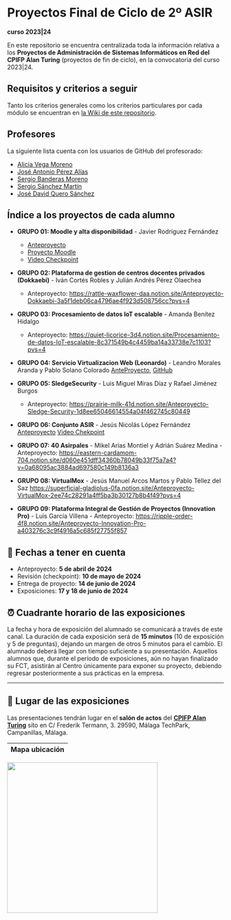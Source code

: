 # Proyectos Final de Ciclo de 2º ASIR
**curso 2023|24**

En este repositorio se encuentra centralizada toda la información relativa a los **Proyectos de Administración de Sistemas Informáticos en Red del CPIFP Alan Turing** (proyectos de fin de ciclo), en la convocatoria del curso 2023|24.

## Requisitos y criterios a seguir

Tanto los criterios generales como los criterios particulares por cada módulo se encuentran en [la Wiki de este repositorio](https://github.com/CPIFPAlanTuring/2asir-tfc-2324/wiki).

## Profesores

La siguiente lista cuenta con los usuarios de GitHub del profesorado:
* [Alicia Vega Moreno](https://github.com/AVegMor)
* [José Antonio Pérez Alías](https://github.com/joseantper)
* [Sergio Banderas Moreno](https://github.com/sergiflags)
* [Sergio Sánchez Martín](https://github.com/SergioSanchezMartin)
* [José David Quero Sánchez](https://github.com/josedavid-quero)

## Índice a los proyectos de cada alumno

* **GRUPO 01: Moodle y alta disponibilidad** - Javier Rodríguez Fernández
    - [Anteproyecto](https://chlorinated-iris-663.notion.site/Ante-Proyecto-Moodle-ASIR-b45b7122203447f18e4ab15dd2c912c3?pvs=4)
    - [Proyecto Moodle](https://github.com/Javviviii2/Moodle.git)
    - [Video Checkpoint](https://youtu.be/ipq2waYJp-c)  
* **GRUPO 02: Plataforma de gestion de centros docentes privados (Dokkaebi)** - Iván Cortés Robles y Julián Andrés Pérez Olaechea
    - Anteproyecto: https://rattle-waxflower-daa.notion.site/Anteproyecto-Dokkaebi-3a5f1deb06ca4796ae4f923d508756cc?pvs=4
* **GRUPO 03: Procesamiento de datos IoT escalable** - Amanda Benítez Hidalgo
    - Anteproyecto:  https://quiet-licorice-3d4.notion.site/Procesamiento-de-datos-IoT-escalable-8c371549b4c4459ba14a33738e7c1103?pvs=4 
* **GRUPO 04: Servicio Virtualizacion Web (Leonardo)** - Leandro Morales Aranda y Pablo Solano Colorado
  [AnteProyecto](https://plume-sundae-4ce.notion.site/ANTE-PROYECTO-ASIR-Leonardo-914f458ce785455998c3d45a94b53a94),
  [GitHub](https://github.com/Solanodecoin/TFG-Leonardo)
  
* **GRUPO 05: SledgeSecurity** - Luis Miguel Miras Díaz y Rafael Jiménez Burgos
    - Anteproyecto: https://prairie-milk-41d.notion.site/Anteproyecto-Sledge-Security-1d8ee65046614554a04f462745c80449

* **GRUPO 06: Conjunto ASIR** - Jesús Nicolás López Fernández
[Anteproyecto](https://www.notion.so/Conjunto-ASIR-caec12c17a0b44fca4e1f98ab16b5b0f?pvs=4)
[Video Chekpoint](https://youtu.be/Ly7T2SbtHNE)
* **GRUPO 07: 40 Asirpales** - Mikel Arias Montiel y Adrián Suárez Medina
      - Anteproyecto: https://eastern-cardamom-704.notion.site/d060e451dff34360b78049b33f75a7a4?v=0a68095ac3884ad697580c149b8136a3
* **GRUPO 08: VirtualMox** - Jesús Manuel Arcos Martos y Pablo Téllez del Saz
https://superficial-gladiolus-0fa.notion.site/Anteproyecto-VirtualMox-2ee74c28291a4ff5ba3b30127b8b4f49?pvs=4
* **GRUPO 09: Plataforma Integral de Gestión de Proyectos (Innovation Pro)** - Luis García Villena
      - Anteproyecto: https://ripple-order-4f8.notion.site/Anteproyecto-Innovation-Pro-a403276c3c9f4916a5c685f27755f857
  
## 📝 Fechas a tener en cuenta
* Anteproyecto: **5 de abril de 2024**
* Revisión (checkpoint): **10 de mayo de 2024**
* Entrega de proyecto: **14 de junio de 2024**
* Exposiciones: **17 y 18 de junio de 2024**

## ⏰ Cuadrante horario de las exposiciones

La fecha y hora de exposición del alumnado se comunicará a través de este canal. La duración de cada exposición será de **15 minutos** (10 de exposición y 5 de preguntas), dejando un margen de otros 5 minutos para el cambio. El alumnado deberá llegar con tiempo suficiente a su presentación. Aquellos alumnos que, durante el período de exposiciones, aún no hayan finalizado su FCT, asistirán al Centro únicamente para exponer su proyecto, debiendo regresar posteriormente a sus prácticas en la empresa.

---

## :school: Lugar de las exposiciones

Las presentaciones tendrán lugar en el **salón de actos** del [**CPIFP Alan Turing**](https://maps.app.goo.gl/JThz6bDRVpknfbNh7) sito en C/ Frederik Termann, 3. 29590, Málaga TechPark, Campanillas, Málaga.

Mapa ubicación             | 
:-------------------------:|
<a href="https://maps.app.goo.gl/JThz6bDRVpknfbNh7" target="_blank"><img src="https://github.com/CPIFPAlanTuring/2daw-tfc-2324/blob/main/CPIFP_mapa_ubicación.png" width="350" /></a> 
